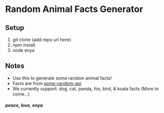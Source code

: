 # Random Animal Facts Generator

## Setup
1. git clone {add repo url here}
2. npm install
3. node enya

## Notes
- Use this to generate some random animal facts! 
- Facts are from 
[some-random-api](https://some-random-api.ml)
- We currently support:
dog, cat, panda, fox, bird, & koala facts (More to come...)

##### peace, love, enya